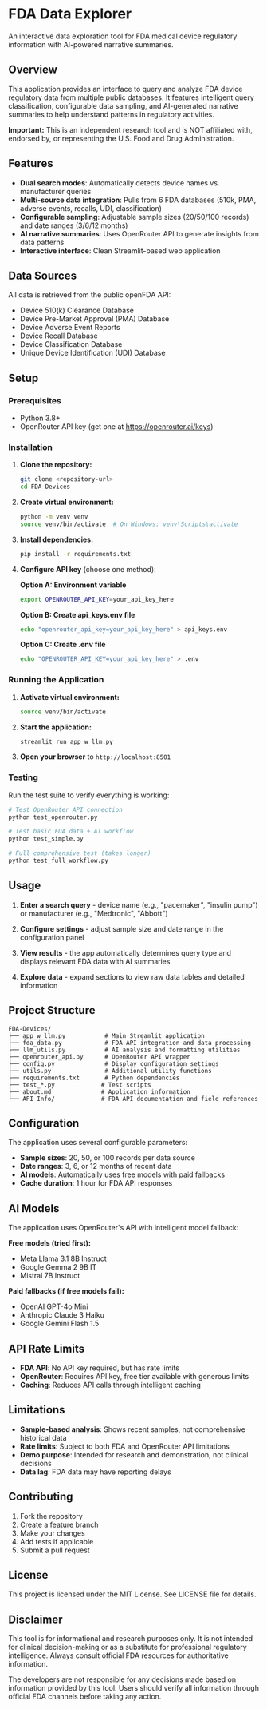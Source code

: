 # FDA Data Explorer

An interactive data exploration tool for FDA medical device regulatory information with AI-powered narrative summaries.

## Overview

This application provides an interface to query and analyze FDA device regulatory data from multiple public databases. It features intelligent query classification, configurable data sampling, and AI-generated narrative summaries to help understand patterns in regulatory activities.

**Important:** This is an independent research tool and is NOT affiliated with, endorsed by, or representing the U.S. Food and Drug Administration.

## Features

- **Dual search modes**: Automatically detects device names vs. manufacturer queries
- **Multi-source data integration**: Pulls from 6 FDA databases (510k, PMA, adverse events, recalls, UDI, classification)
- **Configurable sampling**: Adjustable sample sizes (20/50/100 records) and date ranges (3/6/12 months)
- **AI narrative summaries**: Uses OpenRouter API to generate insights from data patterns
- **Interactive interface**: Clean Streamlit-based web application

## Data Sources

All data is retrieved from the public openFDA API:
- Device 510(k) Clearance Database
- Device Pre-Market Approval (PMA) Database
- Device Adverse Event Reports
- Device Recall Database
- Device Classification Database
- Unique Device Identification (UDI) Database

## Setup

### Prerequisites

- Python 3.8+
- OpenRouter API key (get one at https://openrouter.ai/keys)

### Installation

1. **Clone the repository:**
   ```bash
   git clone <repository-url>
   cd FDA-Devices
   ```

2. **Create virtual environment:**
   ```bash
   python -m venv venv
   source venv/bin/activate  # On Windows: venv\Scripts\activate
   ```

3. **Install dependencies:**
   ```bash
   pip install -r requirements.txt
   ```

4. **Configure API key** (choose one method):
   
   **Option A: Environment variable**
   ```bash
   export OPENROUTER_API_KEY=your_api_key_here
   ```
   
   **Option B: Create api_keys.env file**
   ```bash
   echo "openrouter_api_key=your_api_key_here" > api_keys.env
   ```
   
   **Option C: Create .env file**
   ```bash
   echo "OPENROUTER_API_KEY=your_api_key_here" > .env
   ```

### Running the Application

1. **Activate virtual environment:**
   ```bash
   source venv/bin/activate
   ```

2. **Start the application:**
   ```bash
   streamlit run app_w_llm.py
   ```

3. **Open your browser** to `http://localhost:8501`

### Testing

Run the test suite to verify everything is working:

```bash
# Test OpenRouter API connection
python test_openrouter.py

# Test basic FDA data + AI workflow
python test_simple.py

# Full comprehensive test (takes longer)
python test_full_workflow.py
```

## Usage

1. **Enter a search query** - device name (e.g., "pacemaker", "insulin pump") or manufacturer (e.g., "Medtronic", "Abbott")

2. **Configure settings** - adjust sample size and date range in the configuration panel

3. **View results** - the app automatically determines query type and displays relevant FDA data with AI summaries

4. **Explore data** - expand sections to view raw data tables and detailed information

## Project Structure

```
FDA-Devices/
├── app_w_llm.py           # Main Streamlit application
├── fda_data.py            # FDA API integration and data processing
├── llm_utils.py           # AI analysis and formatting utilities
├── openrouter_api.py      # OpenRouter API wrapper
├── config.py              # Display configuration settings
├── utils.py               # Additional utility functions
├── requirements.txt       # Python dependencies
├── test_*.py             # Test scripts
├── about.md              # Application information
└── API Info/             # FDA API documentation and field references
```

## Configuration

The application uses several configurable parameters:

- **Sample sizes**: 20, 50, or 100 records per data source
- **Date ranges**: 3, 6, or 12 months of recent data
- **AI models**: Automatically uses free models with paid fallbacks
- **Cache duration**: 1 hour for FDA API responses

## AI Models

The application uses OpenRouter's API with intelligent model fallback:

**Free models (tried first):**
- Meta Llama 3.1 8B Instruct
- Google Gemma 2 9B IT
- Mistral 7B Instruct

**Paid fallbacks (if free models fail):**
- OpenAI GPT-4o Mini
- Anthropic Claude 3 Haiku
- Google Gemini Flash 1.5

## API Rate Limits

- **FDA API**: No API key required, but has rate limits
- **OpenRouter**: Requires API key, free tier available with generous limits
- **Caching**: Reduces API calls through intelligent caching

## Limitations

- **Sample-based analysis**: Shows recent samples, not comprehensive historical data
- **Rate limits**: Subject to both FDA and OpenRouter API limitations
- **Demo purpose**: Intended for research and demonstration, not clinical decisions
- **Data lag**: FDA data may have reporting delays

## Contributing

1. Fork the repository
2. Create a feature branch
3. Make your changes
4. Add tests if applicable
5. Submit a pull request

## License

This project is licensed under the MIT License. See LICENSE file for details.

## Disclaimer

This tool is for informational and research purposes only. It is not intended for clinical decision-making or as a substitute for professional regulatory intelligence. Always consult official FDA resources for authoritative information.

The developers are not responsible for any decisions made based on information provided by this tool. Users should verify all information through official FDA channels before taking any action.
